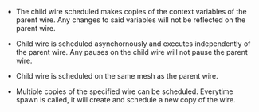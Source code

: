 - The child wire scheduled makes copies of the context variables of the parent wire. Any changes to said variables will not be reflected on the parent wire.

- Child wire is scheduled asynchornously and executes independently of the parent wire. Any pauses on the child wire will not pause the parent wire.

- Child wire is scheduled on the same mesh as the parent wire.

- Multiple copies of the specified wire can be scheduled. Everytime spawn is called, it will create and schedule a new copy of the wire.